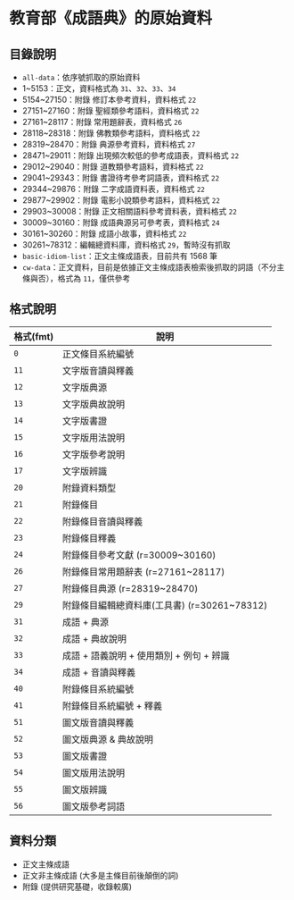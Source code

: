 # 教育部《成語典》的原始資料

## 目錄說明
- `all-data`：依序號抓取的原始資料
 - 1~5153：正文，資料格式為 `31`、`32`、`33`、`34`
 - 5154~27150：附錄 修訂本參考資料，資料格式 `22`
 - 27151~27160：附錄 聖經類參考語料，資料格式 `22`
 - 27161~28117：附錄 常用題辭表，資料格式 `26`
 - 28118~28318：附錄 佛教類參考語料，資料格式 `22`
 - 28319~28470：附錄 典源參考資料，資料格式 `27`
 - 28471~29011：附錄 出現頻次較低的參考成語表，資料格式 `22`
 - 29012~29040：附錄 道教類參考語料，資料格式 `22`
 - 29041~29343：附錄 書證待考參考詞語表，資料格式 `22`
 - 29344~29876：附錄 二字成語資料表，資料格式 `22`
 - 29877~29902：附錄 電影小說類參考語料，資料格式 `22`
 - 29903~30008：附錄 正文相關語料參考資料表，資料格式 `22`
 - 30009~30160：附錄 成語典源另可參考表，資料格式 `24`
 - 30161~30260：附錄 成語小故事，資料格式 `22`
 - 30261~78312：編輯總資料庫，資料格式 `29`，暫時沒有抓取
- `basic-idiom-list`：正文主條成語表，目前共有 1568 筆
- `cw-data`：正文資料，目前是依據正文主條成語表檢索後抓取的詞語（不分主條與否），格式為 `11`，僅供參考

## 格式說明

| 格式(fmt)  | 說明                                         |
| ---------- |----------------------------------------------|
| `0`        | 正文條目系統編號                             |
| `11`       | 文字版音讀與釋義                             |
| `12`       | 文字版典源                                   |
| `13`       | 文字版典故說明                               |
| `14`       | 文字版書證                                   |
| `15`       | 文字版用法說明                               |
| `16`       | 文字版參考說明                               |
| `17`       | 文字版辨識                                   |
| `20`       | 附錄資料類型                                 |
| `21`       | 附錄條目                                     |
| `22`       | 附錄條目音讀與釋義                           |
| `23`       | 附錄條目釋義                                 |
| `24`       | 附錄條目參考文獻 (r=30009~30160)             |
| `26`       | 附錄條目常用題辭表 (r=27161~28117)           |
| `27`       | 附錄條目典源 (r=28319~28470)                 |
| `29`       | 附錄條目編輯總資料庫(工具書) (r=30261~78312) |
| `31`       | 成語 + 典源                                  |
| `32`       | 成語 + 典故說明                              |
| `33`       | 成語 + 語義說明 + 使用類別 + 例句 + 辨識     |
| `34`       | 成語 + 音讀與釋義                            |
| `40`       | 附錄條目系統編號                             |
| `41`       | 附錄條目系統編號 + 釋義                      |
| `51`       | 圖文版音讀與釋義                             |
| `52`       | 圖文版典源 & 典故說明                        |
| `53`       | 圖文版書證                                   |
| `54`       | 圖文版用法說明                               |
| `55`       | 圖文版辨識                                   |
| `56`       | 圖文版參考詞語                               |

## 資料分類
- 正文主條成語
- 正文非主條成語 (大多是主條目前後顛倒的詞)
- 附錄 (提供研究基礎，收錄較廣)
